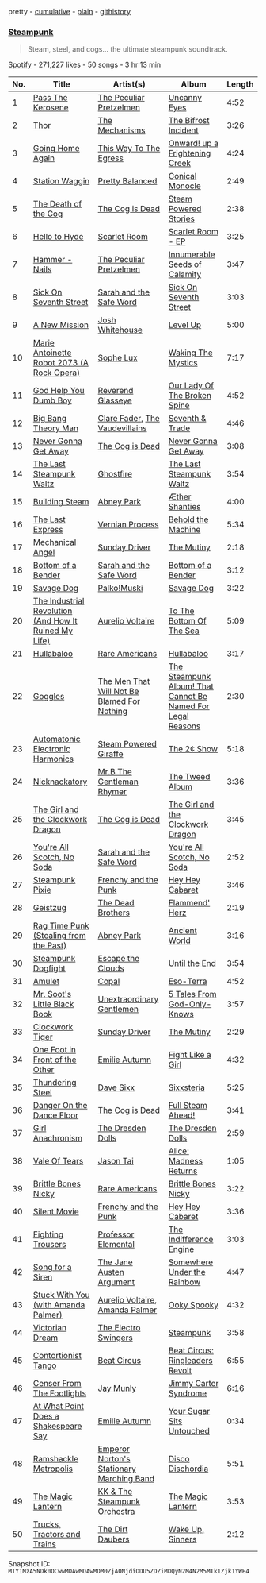 pretty - [cumulative](/playlists/cumulative/37i9dQZF1DX1aYJMdIFYsC.md) - [plain](/playlists/plain/37i9dQZF1DX1aYJMdIFYsC) - [githistory](https://github.githistory.xyz/mackorone/spotify-playlist-archive/blob/main/playlists/plain/37i9dQZF1DX1aYJMdIFYsC)

### [Steampunk](https://open.spotify.com/playlist/37i9dQZF1DX1aYJMdIFYsC)

> Steam, steel, and cogs..\. the ultimate steampunk soundtrack.

[Spotify](https://open.spotify.com/user/spotify) - 271,227 likes - 50 songs - 3 hr 13 min

| No. | Title | Artist(s) | Album | Length |
|---|---|---|---|---|
| 1 | [Pass The Kerosene](https://open.spotify.com/track/55vjOZgnoEwV4WvbiH5Faa) | [The Peculiar Pretzelmen](https://open.spotify.com/artist/0V43fejDDw4vNaPJt2y8g1) | [Uncanny Eyes](https://open.spotify.com/album/4RGq30rglXar2J0XwAk3Lz) | 4:52 |
| 2 | [Thor](https://open.spotify.com/track/2XZHL0Lst5dUViEBjXECbM) | [The Mechanisms](https://open.spotify.com/artist/6UE22SCOUOw9zE4ggbtiWa) | [The Bifrost Incident](https://open.spotify.com/album/2i8KURNn2NsHnYkhGeOwOh) | 3:26 |
| 3 | [Going Home Again](https://open.spotify.com/track/6iIiccC7op1eciRb0Lierj) | [This Way To The Egress](https://open.spotify.com/artist/0XUmpXTJg5hxxwokzBm8xW) | [Onward! up a Frightening Creek](https://open.spotify.com/album/7eVQF5dSfPflkRgVVgJvg2) | 4:24 |
| 4 | [Station Waggin](https://open.spotify.com/track/0ZKumbInmGR4KooEtKkiSx) | [Pretty Balanced](https://open.spotify.com/artist/2gLKxTZLPJlTAoPTi6dwoJ) | [Conical Monocle](https://open.spotify.com/album/1ZCdWxieRwcQd60bSe6E6j) | 2:49 |
| 5 | [The Death of the Cog](https://open.spotify.com/track/3SokYcSBJpLmPt3HH6b2uE) | [The Cog is Dead](https://open.spotify.com/artist/5aLQtm6eoBgUhsbHvgAJPF) | [Steam Powered Stories](https://open.spotify.com/album/7IhEIonrUVv1Eg5hE1j25t) | 2:38 |
| 6 | [Hello to Hyde](https://open.spotify.com/track/5Pw0eXZWDVl3eWZ5R9jfAN) | [Scarlet Room](https://open.spotify.com/artist/4LyzJWaqaP0rrAnRDk7iVw) | [Scarlet Room \- EP](https://open.spotify.com/album/5qcqALejTqHIfsuy2scu9l) | 3:25 |
| 7 | [Hammer \- Nails](https://open.spotify.com/track/41pdbvQfNPpobjO82Te9af) | [The Peculiar Pretzelmen](https://open.spotify.com/artist/0V43fejDDw4vNaPJt2y8g1) | [Innumerable Seeds of Calamity](https://open.spotify.com/album/1yQmuQMjmWCCunxah1tSeE) | 3:47 |
| 8 | [Sick On Seventh Street](https://open.spotify.com/track/6HeYmhYAAtH3eF6xEKmmDz) | [Sarah and the Safe Word](https://open.spotify.com/artist/4YguD206MPuadAlhnGppL3) | [Sick On Seventh Street](https://open.spotify.com/album/3HAUZGnDiKbQilus0094f1) | 3:03 |
| 9 | [A New Mission](https://open.spotify.com/track/4eryDkmhlSwLZhgVcgG9W0) | [Josh Whitehouse](https://open.spotify.com/artist/0yvmDpvW6wJgU3Et2ESc9G) | [Level Up](https://open.spotify.com/album/15jZo8EX7oE6N1EKrhinGC) | 5:00 |
| 10 | [Marie Antoinette Robot 2073 \(A Rock Opera\)](https://open.spotify.com/track/12zarp4y0BBwN8t2yNFddz) | [Sophe Lux](https://open.spotify.com/artist/77xsRx1GHpOvLxq1JBUlW6) | [Waking The Mystics](https://open.spotify.com/album/0eNBGtOeBagr9q36LOSZTD) | 7:17 |
| 11 | [God Help You Dumb Boy](https://open.spotify.com/track/6vXnDqt9OibNRZwlKq6qz9) | [Reverend Glasseye](https://open.spotify.com/artist/6dpTsQfLG1GDzCQBUjLxWO) | [Our Lady Of The Broken Spine](https://open.spotify.com/album/1QQJoRpRZUZBrrDI8RTcw0) | 4:52 |
| 12 | [Big Bang Theory Man](https://open.spotify.com/track/7c4mnic17Pi3iZK3Wrekwj) | [Clare Fader](https://open.spotify.com/artist/7mD8SI2zwq42L1PhDme5eE), [The Vaudevillains](https://open.spotify.com/artist/0jUXO59kkk0bItrLswund2) | [Seventh & Trade](https://open.spotify.com/album/5R1lWLuCJY0FNtpX1w4USe) | 4:46 |
| 13 | [Never Gonna Get Away](https://open.spotify.com/track/0JsTbSZcZQewHgHaVjZ14T) | [The Cog is Dead](https://open.spotify.com/artist/5aLQtm6eoBgUhsbHvgAJPF) | [Never Gonna Get Away](https://open.spotify.com/album/1QSMmga1GPvAciWnJacCv7) | 3:08 |
| 14 | [The Last Steampunk Waltz](https://open.spotify.com/track/5ewmVuDphVDXtQYMiajbGi) | [Ghostfire](https://open.spotify.com/artist/4UFWH3kdAOXJ8A9hVMbf9I) | [The Last Steampunk Waltz](https://open.spotify.com/album/12XOr5diB6eDUVoStYdc0j) | 3:54 |
| 15 | [Building Steam](https://open.spotify.com/track/7pxup1JozDvZ2LslnmajIj) | [Abney Park](https://open.spotify.com/artist/0Wv385aRvyuQLODQLsT8Zl) | [Æther Shanties](https://open.spotify.com/album/7f8CKd2wYrImaIWvQ9mNCZ) | 4:00 |
| 16 | [The Last Express](https://open.spotify.com/track/1sIQkXlM57YsS41WVBIDuA) | [Vernian Process](https://open.spotify.com/artist/68V7IxQ9iK8Sby6w7lgVPR) | [Behold the Machine](https://open.spotify.com/album/5hOSEyiwFzZrczoXjxs5mO) | 5:34 |
| 17 | [Mechanical Angel](https://open.spotify.com/track/59tCHos3X7k2nCsN9UMIDb) | [Sunday Driver](https://open.spotify.com/artist/7uwlJ8Ukz2zoC1XChgURoC) | [The Mutiny](https://open.spotify.com/album/2wpWH5HvAsmyodemSXxfRG) | 2:18 |
| 18 | [Bottom of a Bender](https://open.spotify.com/track/4Zonz9vTCA1i1jJj1q2m4F) | [Sarah and the Safe Word](https://open.spotify.com/artist/4YguD206MPuadAlhnGppL3) | [Bottom of a Bender](https://open.spotify.com/album/1rXHd9KQmArOlcSGsqi3PZ) | 3:12 |
| 19 | [Savage Dog](https://open.spotify.com/track/2TCRx6rnVDY59X3yW3dTpW) | [Palko!Muski](https://open.spotify.com/artist/1kfoqfSvRMZLIgMApLLBwr) | [Savage Dog](https://open.spotify.com/album/0ZyEC57ChlU06iMWYycATO) | 3:22 |
| 20 | [The Industrial Revolution \(And How It Ruined My Life\)](https://open.spotify.com/track/3Xep6dyqhOtxEIYHBbYycs) | [Aurelio Voltaire](https://open.spotify.com/artist/2ZCG1aukcb5fjBDgizvDbD) | [To The Bottom Of The Sea](https://open.spotify.com/album/0mUiry9tfMgAbreYDhCr5T) | 5:09 |
| 21 | [Hullabaloo](https://open.spotify.com/track/6p0UtzqMmimxDWlDT2wTJN) | [Rare Americans](https://open.spotify.com/artist/0e5Rda7VQAY786739xp0Jt) | [Hullabaloo](https://open.spotify.com/album/3VRfG3LjZPLL91ekJRbikG) | 3:17 |
| 22 | [Goggles](https://open.spotify.com/track/7xd4b9zhF5paWpdl2kZC5Z) | [The Men That Will Not Be Blamed For Nothing](https://open.spotify.com/artist/5KKEJKZo0CnjcFwjsRxNqd) | [The Steampunk Album! That Cannot Be Named For Legal Reasons](https://open.spotify.com/album/1AyA6o9ceUspP3oPmXeaqs) | 2:30 |
| 23 | [Automatonic Electronic Harmonics](https://open.spotify.com/track/1vRnOlS6Hei11RiUkKCXkO) | [Steam Powered Giraffe](https://open.spotify.com/artist/1yqs45BSh7457Flyhmdv7f) | [The 2¢ Show](https://open.spotify.com/album/4DECRyKlhKJgjZLLuvfAI6) | 5:18 |
| 24 | [Nicknackatory](https://open.spotify.com/track/5l8XFOOCEIFPUM6BmwBvqw) | [Mr.B The Gentleman Rhymer](https://open.spotify.com/artist/0ilsDGmlSM7nHPJgbOX0A9) | [The Tweed Album](https://open.spotify.com/album/1loKRUIgy87XUKLfiPkyh1) | 3:36 |
| 25 | [The Girl and the Clockwork Dragon](https://open.spotify.com/track/7da6pEfwAG4sdY3o2Z4Dk4) | [The Cog is Dead](https://open.spotify.com/artist/5aLQtm6eoBgUhsbHvgAJPF) | [The Girl and the Clockwork Dragon](https://open.spotify.com/album/5aZxy3ECTaRdZ4xmASY4a5) | 3:45 |
| 26 | [You're All Scotch, No Soda](https://open.spotify.com/track/5IFRQp9ldK2GzqWS90itnO) | [Sarah and the Safe Word](https://open.spotify.com/artist/4YguD206MPuadAlhnGppL3) | [You're All Scotch, No Soda](https://open.spotify.com/album/73denE4WcST4WaBBs37Lw3) | 2:52 |
| 27 | [Steampunk Pixie](https://open.spotify.com/track/2Wjye3Tz6Ak7FYU7P69zfv) | [Frenchy and the Punk](https://open.spotify.com/artist/7fRd6n7FhjhaUUKYiUHmXf) | [Hey Hey Cabaret](https://open.spotify.com/album/1qDdiiEIkefUGiePFaByec) | 3:46 |
| 28 | [Geistzug](https://open.spotify.com/track/5fdo6fqNejb4KcOJ05IofQ) | [The Dead Brothers](https://open.spotify.com/artist/4mQTeNHQBqoPMzBJ7CtXk1) | [Flammend' Herz](https://open.spotify.com/album/3zfeImy92dfmMavqbb2in9) | 2:19 |
| 29 | [Rag Time Punk \(Stealing from the Past\)](https://open.spotify.com/track/21GHSrMlelBo4KrrNP6rzI) | [Abney Park](https://open.spotify.com/artist/0Wv385aRvyuQLODQLsT8Zl) | [Ancient World](https://open.spotify.com/album/3SpNTydhGkc9SdqEFl6s1n) | 3:16 |
| 30 | [Steampunk Dogfight](https://open.spotify.com/track/31EkLZnJJpQSOiGAoWvk2F) | [Escape the Clouds](https://open.spotify.com/artist/4diAu0ghMcQoSxiIyXAjd1) | [Until the End](https://open.spotify.com/album/6AnOoJTHDqCTgeJPNGV3mp) | 3:54 |
| 31 | [Amulet](https://open.spotify.com/track/3L0bGiltGB95cDYaWGR7Xq) | [Copal](https://open.spotify.com/artist/5V39u9wTuNmiulZNOTJe8Y) | [Eso\-Terra](https://open.spotify.com/album/4R7c8fSzbyCB0gFJbWzjVU) | 4:52 |
| 32 | [Mr\. Soot's Little Black Book](https://open.spotify.com/track/172IK49KV3GgqFX3jK3xWN) | [Unextraordinary Gentlemen](https://open.spotify.com/artist/1LBRKesJMnX0rn6QvEoR2Z) | [5 Tales From God\-Only\-Knows](https://open.spotify.com/album/0I9wKjj1hz9kIBxfzq8BU3) | 3:57 |
| 33 | [Clockwork Tiger](https://open.spotify.com/track/0RToqTkg0Ybskq73xELjL6) | [Sunday Driver](https://open.spotify.com/artist/7uwlJ8Ukz2zoC1XChgURoC) | [The Mutiny](https://open.spotify.com/album/2wpWH5HvAsmyodemSXxfRG) | 2:29 |
| 34 | [One Foot in Front of the Other](https://open.spotify.com/track/1s73o8Cf3IyMWLZuTXiK9o) | [Emilie Autumn](https://open.spotify.com/artist/1K6L6Hw4HibspToNP1FeBC) | [Fight Like a Girl](https://open.spotify.com/album/7MAnJ0qYIwmvuGT3K0TWFb) | 4:32 |
| 35 | [Thundering Steel](https://open.spotify.com/track/4EjmZX0OldwlGKmpHeaSl0) | [Dave Sixx](https://open.spotify.com/artist/5bmP4QfBTH1aWj77rkwVvV) | [Sixxsteria](https://open.spotify.com/album/02fF6tHO8TNYCHx3wuxYpU) | 5:25 |
| 36 | [Danger On the Dance Floor](https://open.spotify.com/track/0paNqyxJJVxexCM1XvHrxN) | [The Cog is Dead](https://open.spotify.com/artist/5aLQtm6eoBgUhsbHvgAJPF) | [Full Steam Ahead!](https://open.spotify.com/album/0iXVoCt3J3sam6QLPrWQM5) | 3:41 |
| 37 | [Girl Anachronism](https://open.spotify.com/track/6Zbv79YWB0iZSXwIwEsIOP) | [The Dresden Dolls](https://open.spotify.com/artist/5JqX1glXPg6428ubI1w72i) | [The Dresden Dolls](https://open.spotify.com/album/3BMhZk7YVMQBh0Y4DuyNSt) | 2:59 |
| 38 | [Vale Of Tears](https://open.spotify.com/track/7xDNlARZ816nAoDnYZOP8y) | [Jason Tai](https://open.spotify.com/artist/64EvqHQl0WKa7i6XPxc6nb) | [Alice: Madness Returns](https://open.spotify.com/album/64tWgbxQcc8dLBuh3VfyNG) | 1:05 |
| 39 | [Brittle Bones Nicky](https://open.spotify.com/track/4Z85hmUVseTVdp7IlLyxZX) | [Rare Americans](https://open.spotify.com/artist/0e5Rda7VQAY786739xp0Jt) | [Brittle Bones Nicky](https://open.spotify.com/album/4eYoCvvSciqZrZB2QTQXiB) | 3:22 |
| 40 | [Silent Movie](https://open.spotify.com/track/6ptZ6fEqjRgHnJAiepesOV) | [Frenchy and the Punk](https://open.spotify.com/artist/7fRd6n7FhjhaUUKYiUHmXf) | [Hey Hey Cabaret](https://open.spotify.com/album/1qDdiiEIkefUGiePFaByec) | 3:36 |
| 41 | [Fighting Trousers](https://open.spotify.com/track/5d26M7OhCTM7TLeHJOFkg0) | [Professor Elemental](https://open.spotify.com/artist/74v1evvmANyDL1LqJiFIWm) | [The Indifference Engine](https://open.spotify.com/album/4b6Lqq2w8ch9heyZGhKR5Y) | 3:03 |
| 42 | [Song for a Siren](https://open.spotify.com/track/0ZBWId9WJJPgHSmTGv4nah) | [The Jane Austen Argument](https://open.spotify.com/artist/1mAZuRxncE9DLiAghJ4ieu) | [Somewhere Under the Rainbow](https://open.spotify.com/album/5nVsOuHNqHg2DMnPfv0par) | 4:47 |
| 43 | [Stuck With You \(with Amanda Palmer\)](https://open.spotify.com/track/6EYJXTpG1it27JMNFfHKo4) | [Aurelio Voltaire](https://open.spotify.com/artist/2ZCG1aukcb5fjBDgizvDbD), [Amanda Palmer](https://open.spotify.com/artist/726Dh6A5VyDfAAQxilT6A0) | [Ooky Spooky](https://open.spotify.com/album/7KepkEVEIMtK6JrGwdoq4H) | 4:32 |
| 44 | [Victorian Dream](https://open.spotify.com/track/3vct6yPe3y4UnrIicr8eYj) | [The Electro Swingers](https://open.spotify.com/artist/6rUcuDz43LI9Q4vwx8J9HZ) | [Steampunk](https://open.spotify.com/album/3DI0fmy2m0QXlGLTPs5w3Q) | 3:58 |
| 45 | [Contortionist Tango](https://open.spotify.com/track/6REr7zRu5MZHrFSAWdwhNU) | [Beat Circus](https://open.spotify.com/artist/1CHzjpDszfUNOxFOvA2GsH) | [Beat Circus: Ringleaders Revolt](https://open.spotify.com/album/3H4UfoGd5XnFlr07ObRiyA) | 6:55 |
| 46 | [Censer From The Footlights](https://open.spotify.com/track/39tMDjMI14r0E8OnW3g8by) | [Jay Munly](https://open.spotify.com/artist/7kbuMLWTrPXRXDkIYHUk9u) | [Jimmy Carter Syndrome](https://open.spotify.com/album/0Swj8zZP0r8IlNrycpdBx6) | 6:16 |
| 47 | [At What Point Does a Shakespeare Say](https://open.spotify.com/track/5V29WDYHqVWER6XDR1bxS6) | [Emilie Autumn](https://open.spotify.com/artist/1K6L6Hw4HibspToNP1FeBC) | [Your Sugar Sits Untouched](https://open.spotify.com/album/4NLEY0kjRDR6Qzv8NQA6kc) | 0:34 |
| 48 | [Ramshackle Metropolis](https://open.spotify.com/track/3VyMICf0ebG9XzZ8S4nqaT) | [Emperor Norton's Stationary Marching Band](https://open.spotify.com/artist/5djKZ7fY0G4HfAs3y0rKB8) | [Disco Dischordia](https://open.spotify.com/album/2eFNJptcYj9hjzZhckUxPr) | 5:51 |
| 49 | [The Magic Lantern](https://open.spotify.com/track/6Zm6CEs3wDrrvZKfrDUEkR) | [KK & The Steampunk Orchestra](https://open.spotify.com/artist/5v15e125hR9WhmRg4HCwM7) | [The Magic Lantern](https://open.spotify.com/album/3tM7UlLWCLFpJEOEHNehoJ) | 3:53 |
| 50 | [Trucks, Tractors and Trains](https://open.spotify.com/track/7poJytZ2JvaJvXdttYfYaj) | [The Dirt Daubers](https://open.spotify.com/artist/3ReEQiErbGXctjBteIvbor) | [Wake Up, Sinners](https://open.spotify.com/album/2anTcwhO5xPQh7x60DuzYv) | 2:12 |

Snapshot ID: `MTY1MzA5NDk0OCwwMDAwMDAwMDM0ZjA0NjdiODU5ZDZiMDQyN2M4N2M5MTk1Zjk1YWE4`
